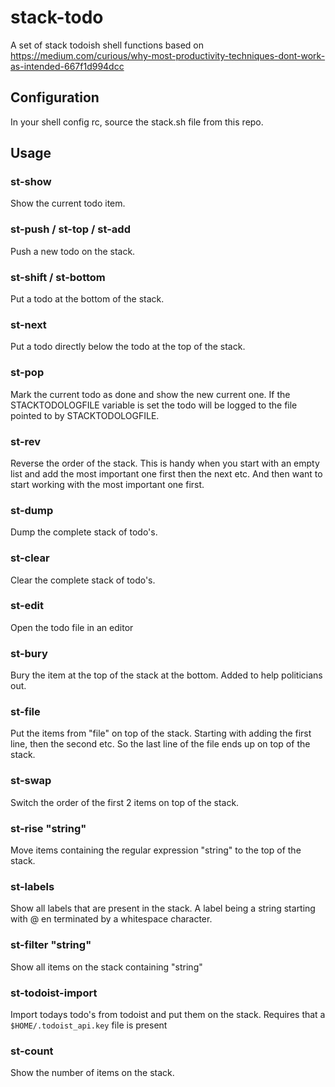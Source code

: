 # stack-todo

A set of stack todoish shell functions based on
<https://medium.com/curious/why-most-productivity-techniques-dont-work-as-intended-667f1d994dcc>

## Configuration

In your shell config rc, source the stack.sh file from this repo.

## Usage

### st-show

Show the current todo item.

### st-push / st-top / st-add

Push a new todo on the stack.

### st-shift / st-bottom

Put a todo at the bottom of the stack.

### st-next

Put a todo directly below the todo at the top of the stack.

### st-pop

Mark the current todo as done and show the new current one. If the
STACKTODOLOGFILE variable is set the todo will be logged to the file pointed to
by STACKTODOLOGFILE.

### st-rev

Reverse the order of the stack. This is handy when you start with an empty list
and add the most important one first then the next etc. And then want to start
working with the most important one first.

### st-dump

Dump the complete stack of todo's.

### st-clear

Clear the complete stack of todo's.

### st-edit

Open the todo file in an editor

### st-bury

Bury the item at the top of the stack at the bottom. Added to help politicians
out.

### st-file

Put the items from "file" on top of the stack. Starting with adding the first
line, then the second etc. So the last line of the file ends up on top of the
stack.

### st-swap

Switch the order of the first 2 items on top of the stack.

### st-rise "string"

Move items containing the regular expression "string" to the top of the stack.

### st-labels

Show all labels that are present in the stack. A label being a string starting
with @ en terminated by a whitespace character.

### st-filter "string"

Show all items on the stack containing "string"

### st-todoist-import

Import todays todo's from todoist and put them on the stack. Requires that a
`$HOME/.todoist_api.key` file is present

### st-count

Show the number of items on the stack.
